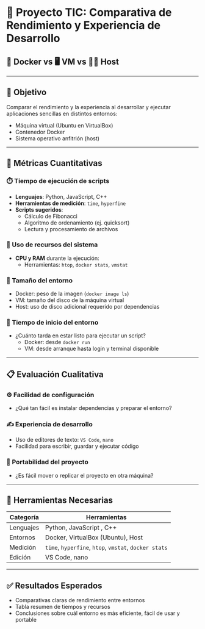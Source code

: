 # 🧪 Proyecto TIC: Comparativa de Rendimiento y Experiencia de Desarrollo

## 🐳 Docker vs 🖥️ VM vs 🧑‍💻 Host

---

## 🎯 Objetivo

Comparar el rendimiento y la experiencia al desarrollar y ejecutar aplicaciones sencillas en distintos entornos:

- Máquina virtual (Ubuntu en VirtualBox)
- Contenedor Docker
- Sistema operativo anfitrión (host)

---

## 📏 Métricas Cuantitativas

### ⏱️ Tiempo de ejecución de scripts

- **Lenguajes**: Python, JavaScript, C++
- **Herramientas de medición**: `time`, `hyperfine`
- **Scripts sugeridos**:
  - Cálculo de Fibonacci
  - Algoritmo de ordenamiento (ej. quicksort)
  - Lectura y procesamiento de archivos

### 🧠 Uso de recursos del sistema

- **CPU y RAM** durante la ejecución:
  - Herramientas: `htop`, `docker stats`, `vmstat`

### 💾 Tamaño del entorno

- Docker: peso de la imagen (`docker image ls`)
- VM: tamaño del disco de la máquina virtual
- Host: uso de disco adicional requerido por dependencias

### 🚀 Tiempo de inicio del entorno

- ¿Cuánto tarda en estar listo para ejecutar un script?
  - Docker: desde `docker run`
  - VM: desde arranque hasta login y terminal disponible

---

## 📋 Evaluación Cualitativa

### ⚙️ Facilidad de configuración

- ¿Qué tan fácil es instalar dependencias y preparar el entorno?

### ✍️ Experiencia de desarrollo

- Uso de editores de texto: `VS Code`, `nano`
- Facilidad para escribir, guardar y ejecutar código

### 🔁 Portabilidad del proyecto

- ¿Es fácil mover o replicar el proyecto en otra máquina?

---

## 🧰 Herramientas Necesarias

| Categoría | Herramientas                                          |
| --------- | ----------------------------------------------------- |
| Lenguajes | Python, JavaScript , C++                              |
| Entornos  | Docker, VirtualBox (Ubuntu), Host                     |
| Medición  | `time`, `hyperfine`, `htop`, `vmstat`, `docker stats` |
| Edición   | VS Code, nano                                         |

---

## ✅ Resultados Esperados

- Comparativas claras de rendimiento entre entornos
- Tabla resumen de tiempos y recursos
- Conclusiones sobre cuál entorno es más eficiente, fácil de usar y portable
